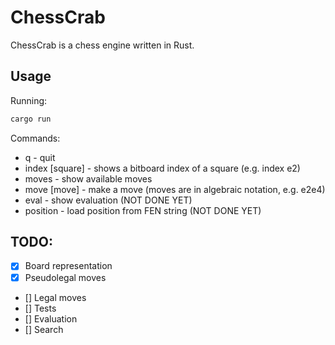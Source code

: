 # ChessCrab

ChessCrab is a chess engine written in Rust.

## Usage

Running:
```rust
cargo run
```

Commands:
- q - quit
- index [square] - shows a bitboard index of a square (e.g. index e2)
- moves - show available moves
- move [move] - make a move (moves are in algebraic notation, e.g. e2e4)
- eval - show evaluation (NOT DONE YET)
- position - load position from FEN string (NOT DONE YET)

## TODO:
- [x] Board representation 
- [x] Pseudolegal moves
- [] Legal moves
- [] Tests
- [] Evaluation
- [] Search
